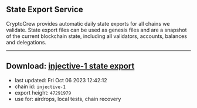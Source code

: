 ## State Export Service
CryptoCrew provides automatic daily state exports for all chains we validate. State export files can be used as genesis files and are a snapshot of the current blockchain state, including all validators, accounts, balances and delegations.

---
**Download: [injective-1 state export](https://dl.ccvalidators.com/SERVICE/injective/injective-1_export_47291979.json)**
---

- last updated: Fri Oct 06 2023 12:42:12
- chain id: `injective-1`
- export height: `47291979`
- use for: airdrops, local tests, chain recovery
